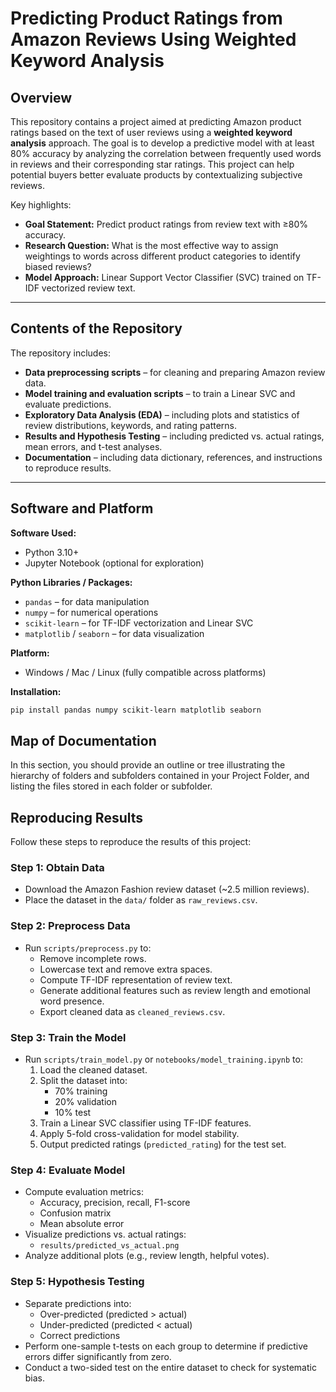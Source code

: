 # Predicting Product Ratings from Amazon Reviews Using Weighted Keyword Analysis

## Overview
This repository contains a project aimed at predicting Amazon product ratings based on the text of user reviews using a **weighted keyword analysis** approach. The goal is to develop a predictive model with at least 80% accuracy by analyzing the correlation between frequently used words in reviews and their corresponding star ratings. This project can help potential buyers better evaluate products by contextualizing subjective reviews.

Key highlights:  
- **Goal Statement:** Predict product ratings from review text with ≥80% accuracy.  
- **Research Question:** What is the most effective way to assign weightings to words across different product categories to identify biased reviews?  
- **Model Approach:** Linear Support Vector Classifier (SVC) trained on TF-IDF vectorized review text.

---

## Contents of the Repository
The repository includes:  
- **Data preprocessing scripts** – for cleaning and preparing Amazon review data.  
- **Model training and evaluation scripts** – to train a Linear SVC and evaluate predictions.  
- **Exploratory Data Analysis (EDA)** – including plots and statistics of review distributions, keywords, and rating patterns.  
- **Results and Hypothesis Testing** – including predicted vs. actual ratings, mean errors, and t-test analyses.  
- **Documentation** – including data dictionary, references, and instructions to reproduce results.

---

## Software and Platform

**Software Used:**  
- Python 3.10+  
- Jupyter Notebook (optional for exploration)  

**Python Libraries / Packages:**  
- `pandas` – for data manipulation  
- `numpy` – for numerical operations  
- `scikit-learn` – for TF-IDF vectorization and Linear SVC  
- `matplotlib` / `seaborn` – for data visualization  

**Platform:**  
- Windows / Mac / Linux (fully compatible across platforms)  

**Installation:**  
```bash
pip install pandas numpy scikit-learn matplotlib seaborn
```

## Map of Documentation

In this section, you should provide an outline or tree illustrating the hierarchy of folders and subfolders contained in your Project Folder, and listing the files stored in each folder or subfolder.

## Reproducing Results

Follow these steps to reproduce the results of this project:

### Step 1: Obtain Data
- Download the Amazon Fashion review dataset (~2.5 million reviews).  
- Place the dataset in the `data/` folder as `raw_reviews.csv`.  

### Step 2: Preprocess Data
- Run `scripts/preprocess.py` to:
  - Remove incomplete rows.
  - Lowercase text and remove extra spaces.
  - Compute TF-IDF representation of review text.
  - Generate additional features such as review length and emotional word presence.
  - Export cleaned data as `cleaned_reviews.csv`.

### Step 3: Train the Model
- Run `scripts/train_model.py` or `notebooks/model_training.ipynb` to:
  1. Load the cleaned dataset.
  2. Split the dataset into:
     - 70% training
     - 20% validation
     - 10% test
  3. Train a Linear SVC classifier using TF-IDF features.
  4. Apply 5-fold cross-validation for model stability.
  5. Output predicted ratings (`predicted_rating`) for the test set.

### Step 4: Evaluate Model
- Compute evaluation metrics:
  - Accuracy, precision, recall, F1-score
  - Confusion matrix
  - Mean absolute error
- Visualize predictions vs. actual ratings:
  - `results/predicted_vs_actual.png`
- Analyze additional plots (e.g., review length, helpful votes).

### Step 5: Hypothesis Testing
- Separate predictions into:
  - Over-predicted (predicted > actual)
  - Under-predicted (predicted < actual)
  - Correct predictions
- Perform one-sample t-tests on each group to determine if predictive errors differ significantly from zero.
- Conduct a two-sided test on the entire dataset to check for systematic bias.
